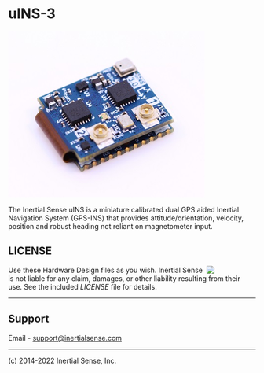 # uINS-3

![uIG5](Images/uins-3-400w.jpg)

The Inertial Sense uINS is a miniature calibrated dual GPS aided Inertial Navigation System (GPS-INS) that provides attitude/orientation, velocity, position and robust heading not reliant on magnetometer input.

## LICENSE

<img src="https://www.oshwa.org/wp-content/uploads/2014/03/oshw-logo.svg" width="100" align="right" />

Use these Hardware Design files as you wish.  Inertial Sense is not liable for any claim, damages, or other liability resulting from their use.  See the included *LICENSE* file for details.

------

## Support

Email - support@inertialsense.com

------

(c) 2014-2022 Inertial Sense, Inc.
